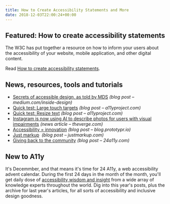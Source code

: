 ```yaml
---
title: How to Create Accessibility Statements and More
date: 2018-12-03T22:00:24+00:00
---
```


## Featured: How to create accessibility statements

The W3C has put together a resource on how to inform your users about the accessibility of your website, mobile application, and other digital content.

Read [How to create accessibility statements](https://www.w3.org/blog/2018/11/how-to-create-accessibility-statements/).

## News, resources, tools and tutorials

* [Secrets of accessible design, as told by MDS](https://medium.com/inside-design/secrets-of-accessible-design-as-told-by-mds-c2031222895b) _(blog post – medium.com/inside-design)_
* [Quick test: Large touch targets](https://a11yproject.com/posts/large-touch-targets/) _(blog post – a11yproject.com)_
* [Quick test: Resize text](https://a11yproject.com/posts/resize-text/) _(blog post – a11yproject.com)_
* [Instagram is now using AI to describe photos for users with visual impairments](https://www.theverge.com/2018/11/28/18116323/instagram-ai-visual-impairment-description) _(news article – theverge.com)_
* [Accessibility = innovation](https://blog.prototypr.io/accessibility-innovation-20912107fc4e) _(blog post – blog.prototypr.io)_
* [Just markup](https://justmarkup.com/log/2018/11/just-markup/)  _(blog post – justmarkup.com)_
* [Giving back to the community](https://www.24a11y.com/2018/giving-back-to-the-community/) _(blog post – 24a11y.com)_

## New to A11y

It's Decemmber, and that means it's time for 24 A11y, a web accessibility advent calendar. During the first 24 days in the month of the month, you'll get daily dose of [accessibility wisdom and insight](https://www.24a11y.com/) from a wide array of knowledge experts throughout the world. Dig into this year's posts, plus the archive for last year's articles, for all sorts of accessibility and inclusive design goodness.